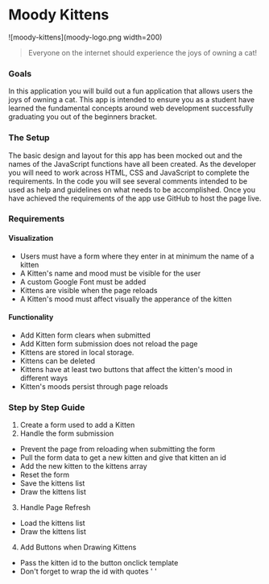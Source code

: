 Moody Kittens
=============

![moody-kittens](moody-logo.png width=200)

> Everyone on the internet should experience the joys of owning a cat!

### Goals
In this application you will build out a fun application that allows users the joys of owning a cat. This app is intended to ensure you as a student have learned the fundamental concepts around web development successfully graduating you out of the beginners bracket.

### The Setup
The basic design and layout for this app has been mocked out and the names of the JavaScript functions have all been created. As the developer you will need to work across HTML, CSS and JavaScript to complete the requirements. In the code you will see several comments intended to be used as help and guidelines on what needs to be accomplished. Once you have achieved the requirements of the app use GitHub to host the page live.

### Requirements

#### Visualization
- Users must have a form where they enter in at minimum the name of a kitten
- A Kitten's name and mood must be visible for the user 
- A custom Google Font must be added
- Kittens are visible when the page reloads
- A Kitten's mood must affect visually the apperance of the kitten


#### Functionality 
- Add Kitten form clears when submitted
- Add Kitten form submission does not reload the page 
- Kittens are stored in local storage. 
- Kittens can be deleted
- Kittens have at least two buttons that affect the kitten's mood in different ways
- Kitten's moods persist through page reloads

### Step by Step Guide

1. Create a form used to add a Kitten
2. Handle the form submission
  - Prevent the page from reloading when submitting the form
  - Pull the form data to get a new kitten and give that kitten an id
  - Add the new kitten to the kittens array
  - Reset the form
  - Save the kittens list
  - Draw the kittens list
3. Handle Page Refresh
  - Load the kittens list
  - Draw the kittens list
4. Add Buttons when Drawing Kittens
  - Pass the kitten id to the button onclick template
  - Don't forget to wrap the id with quotes ' '
